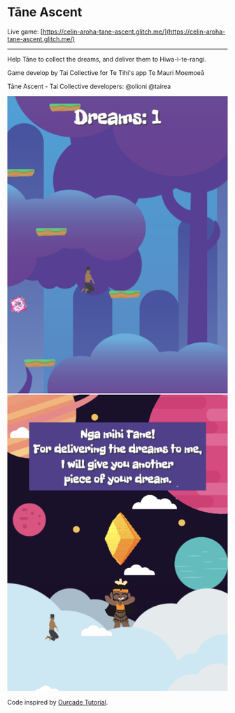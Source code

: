 Tāne Ascent
=================

Live game: [https://celin-aroha-tane-ascent.glitch.me/](https://celin-aroha-tane-ascent.glitch.me/)

------------

Help Tāne to collect the dreams, and deliver them to Hiwa-i-te-rangi.

Game develop by Tai Collective for Te Tihi's app Te Mauri Moemoeā

Tāne Ascent - Tai Collective developers:
@olioni
@tairea

![Tāne Ascent screenshot1](https://github.com/taicollective/tane-ascent/blob/main/screenshot1.png?raw=true)
![Tāne Ascent screenshot2](https://github.com/taicollective/tane-ascent/blob/main/screenshot2.png?raw=true)

Code inspired by [Ourcade Tutorial](https://ourcade.co/books/infinite-jumper-phaser3/).
